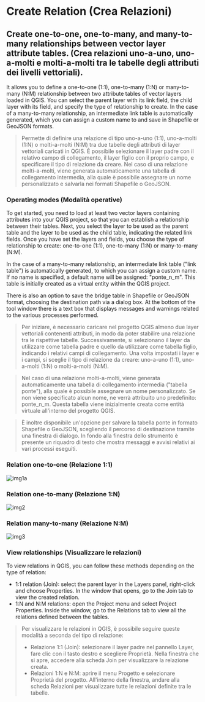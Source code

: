 # Create Relation (Crea Relazioni)

## Create one-to-one, one-to-many, and many-to-many relationships between vector layer attribute tables. (Crea relazioni uno-a-uno, uno-a-molti e molti-a-molti tra le tabelle degli attributi dei livelli vettoriali).

It allows you to define a one-to-one (1:1), one-to-many (1:N) or many-to-many (N:M) relationship between two attribute tables of vector layers loaded in QGIS. You can select the parent layer with its link field, the child layer with its field, and specify the type of relationship to create. In the case of a many-to-many relationship, an intermediate link table is automatically generated, which you can assign a custom name to and save in Shapefile or GeoJSON formats.

> Permette di definire una relazione di tipo uno-a-uno (1:1), uno-a-molti (1:N) o molti-a-molti (N:M) tra due tabelle degli attributi di layer vettoriali caricati in QGIS. È possibile selezionare il layer padre con il relativo campo di collegamento, il layer figlio con il proprio campo, e specificare il tipo di relazione da creare. Nel caso di una relazione molti-a-molti, viene generata automaticamente una tabella di collegamento intermedia, alla quale è possibile assegnare un nome personalizzato e salvarla nei formati Shapefile o GeoJSON.

### Operating modes (Modalità operative)
To get started, you need to load at least two vector layers containing attributes into your QGIS project, so that you can establish a relationship between their tables. Next, you select the layer to be used as the parent table and the layer to be used as the child table, indicating the related link fields. Once you have set the layers and fields, you choose the type of relationship to create: one-to-one (1:1), one-to-many (1:N) or many-to-many (N:M).

In the case of a many-to-many relationship, an intermediate link table ("link table") is automatically generated, to which you can assign a custom name. If no name is specified, a default name will be assigned: "ponte_n_m". This table is initially created as a virtual entity within the QGIS project.

There is also an option to save the bridge table in Shapefile or GeoJSON format, choosing the destination path via a dialog box. At the bottom of the tool window there is a text box that displays messages and warnings related to the various processes performed.

> Per iniziare, è necessario caricare nel progetto QGIS almeno due layer vettoriali contenenti attributi, in modo da poter stabilire una relazione tra le rispettive tabelle. Successivamente, si selezionano il layer da utilizzare come tabella padre e quello da utilizzare come tabella figlio, indicando i relativi campi di collegamento. Una volta impostati i layer e i campi, si sceglie il tipo di relazione da creare: uno-a-uno (1:1), uno-a-molti (1:N) o molti-a-molti (N:M).

> Nel caso di una relazione molti-a-molti, viene generata automaticamente una tabella di collegamento intermedia ("tabella ponte"), alla quale è possibile assegnare un nome personalizzato. Se non viene specificato alcun nome, ne verrà attribuito uno predefinito: ponte_n_m. Questa tabella viene inizialmente creata come entità virtuale all'interno del progetto QGIS.

> È inoltre disponibile un'opzione per salvare la tabella ponte in formato Shapefile o GeoJSON, scegliendo il percorso di destinazione tramite una finestra di dialogo. In fondo alla finestra dello strumento è presente un riquadro di testo che mostra messaggi e avvisi relativi ai vari processi eseguiti.

### Relation one-to-one (Relazione 1:1)
![img1a](https://github.com/user-attachments/assets/c19575bb-c05d-47d3-9b0d-e337153f0f2b)

### Relation one-to-many (Relazione 1:N)
![img2](https://github.com/user-attachments/assets/55219c03-c8cc-4caf-8d00-443fe65ba211)

### Relation many-to-many (Relazione N:M)
![img3](https://github.com/user-attachments/assets/f8c3aef7-ae79-4c7f-ba9e-ad8708740907)

### View relationships (Visualizzare le relazioni)
To view relations in QGIS, you can follow these methods depending on the type of relation:
+ 1:1 relation (Join): select the parent layer in the Layers panel, right-click and choose Properties. In the window that opens, go to the Join tab to view the created relation.
+ 1:N and N:M relations: open the Project menu and select Project Properties. Inside the window, go to the Relations tab to view all the relations defined between the tables.
  
> Per visualizzare le relazioni in QGIS, è possibile seguire queste modalità a seconda del tipo di relazione:
> + Relazione 1:1 (Join): selezionare il layer padre nel pannello Layer, fare clic con il tasto destro e scegliere Proprietà. Nella finestra che si apre, accedere alla scheda Join per visualizzare la relazione creata.
> + Relazioni 1:N e N:M: aprire il menu Progetto e selezionare Proprietà del progetto. All'interno della finestra, andare alla scheda Relazioni per visualizzare tutte le relazioni definite tra le tabelle.
